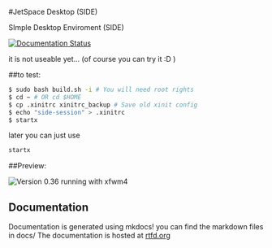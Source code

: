 #JetSpace Desktop (SIDE)

SImple Desktop Enviroment (SIDE)

[![Documentation Status](https://readthedocs.org/projects/side/badge/?version=latest)](https://readthedocs.org/projects/side/?badge=latest)

it is not useable yet... (of course you can try it :D )

##to test:


```bash
$ sudo bash build.sh -i # You will need root rights
$ cd ~ # OR cd $HOME
$ cp .xinitrc xinitrc_backup # Save old xinit config
$ echo "side-session" > .xinitrc
$ startx
```
later you can just use
```bash
startx
```

##Preview:

![Version 0.36](http://s7.postimg.org/x472b6pmz/side_0_36.png  "Screenshot Version 0.36 with XFWM4")
running with xfwm4

 ## Documentation

 Documentation is generated using mkdocs! you can find the markdown files in docs/
 The documentation is hosted at [rtfd.org](http://side.rtfd.org/)
